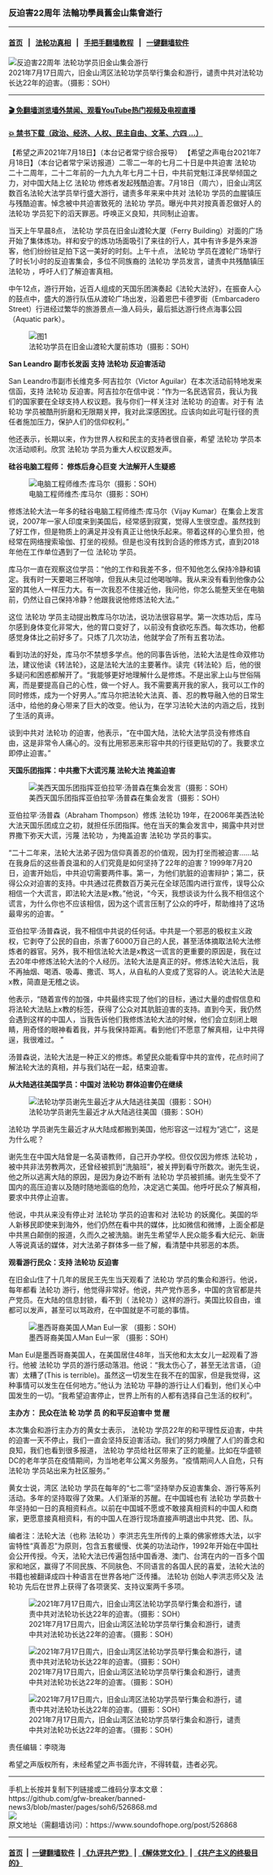 ### 反迫害22周年 法輪功學員舊金山集會遊行
------------------------

#### [首页](https://github.com/gfw-breaker/banned-news3/blob/master/README.md) &nbsp;&nbsp;|&nbsp;&nbsp; [法轮功真相](https://github.com/begood0513/basic/blob/master/README.md)  &nbsp;&nbsp;|&nbsp;&nbsp; [手把手翻墙教程](https://github.com/gfw-breaker/guides/wiki)  &nbsp;&nbsp;|&nbsp;&nbsp; [一键翻墙软件](https://github.com/gfw-breaker/nogfw/blob/master/README.md)  



<div><img alt="反迫害22周年 法轮功学员旧金山集会游行" src="https://img.soundofhope.org/2021-07/1626646961171.jpeg"/>
<br/><figcaption class="caption">
 2021年7月17日周六，旧金山湾区法轮功学员举行集会和游行，谴责中共对法轮功长达22年的迫害。（摄影：SOH）
</figcaption></div><hr/>

#### [ 🎬  免翻墙浏览墙外禁闻、观看YouTube热门视频及电视直播](https://github.com/gfw-breaker/HelloWorld)

#### [ 💥  禁书下载（政治、经济、人权、民主自由、文革、六四 ...）](https://github.com/gfw-breaker/books/blob/master/README.md)

<div><div class="Content__Wrapper sc-1bvya0-0 grZQxZ">
 <p class="meta-top">
  <span class="meta">
   【希望之声2021年7月18日】（本台记者常宁综合报导）
  </span>
  【希望之声电台2021年7月18日】（本台记者常宁采访报道）二零二一年的七月二十日是中共迫害
  <ok href="/term/968">
   法轮功
  </ok>
  二十二周年，二十二年前的一九九九年七月二十日，中共前党魁江泽民举倾国之力，对中国大陆上亿
  <ok href="/term/968">
   法轮功
  </ok>
  修炼者发起残酷迫害。7月18日（周六），旧金山湾区数百名法轮大法学员举行盛大游行，谴责多年来来中共对
  <ok href="/term/968">
   法轮功
  </ok>
  学员的血腥镇压与残酷迫害。悼念被中共迫害致死的
  <ok href="/term/968">
   法轮功
  </ok>
  学员。曝光中共对按真善忍做好人的
  <ok href="/term/968">
   法轮功
  </ok>
  学员犯下的滔天罪恶。呼唤正义良知，共同制止迫害。
 </p>
 <p>
  当天上午早晨8点，
  <ok href="/term/968">
   法轮功
  </ok>
  学员在旧金山渡轮大厦（Ferry Building）对面的广场开始了集体炼功。祥和安宁的炼功场面吸引了来往的行人，其中有许多是外来游客，他们纷纷驻足拍下这一美好的时刻。上午十点，
  <ok href="/term/968">
   法轮功
  </ok>
  学员在渡轮广场举行了时长1小时的反迫害集会，多位不同族裔的
  <ok href="/term/968">
   法轮功
  </ok>
  学员发言，谴责中共残酷镇压
  <ok href="/term/968">
   法轮功
  </ok>
  ，呼吁人们了解迫害真相。
 </p>
 <p>
  中午12点，游行开始，近百人组成的天国乐团演奏起《法轮大法好》，在振奋人心的鼓点中，盛大的游行队伍从渡轮广场出发，沿着恩巴卡德罗街（Embarcadero Street）行进经过繁华的旅游景点—渔人码头，最后抵达游行终点海事公园（Aquatic park）。
 </p>
 <figure class="OImage__StyledFigure-sc-1lfley0-0 hHSfVg">
  <img alt="图1" src="https://img.soundofhope.org/2021-07/1626644621653.jpeg"/>
  <br/><figcaption>
   法轮功学员在旧金山渡轮大厦前炼功（摄影：SOH）
  </figcaption>
 </figure>
 <p>
  <strong>
   <b>
    San Leandro
   </b>
  </strong>
  <strong>
   <b>
    副市长发函 支持
    <ok href="/term/968">
     法轮功
    </ok>
    反迫害活动
   </b>
  </strong>
 </p>
 <p>
  San Leandro市副市长维克多·阿吉拉尔（Victor Aguilar）在本次活动前特地发来信函，支持
  <ok href="/term/968">
   法轮功
  </ok>
  反迫害。阿吉拉尔在信中说：“作为一名民选官员，我认为我们的国家要在全球支持人权议题。我与你们一样关注对
  <ok href="/term/968">
   法轮功
  </ok>
  的迫害。对于有
  <ok href="/term/968">
   法轮功
  </ok>
  学员被酷刑折磨和无限期关押，我对此深感困扰。应该向如此可耻行径的责任者施加压力，保护人们的信仰权利。”
 </p>
 <p>
  他还表示，长期以来，作为世界人权和民主的支持者很自豪，希望
  <ok href="/term/968">
   法轮功
  </ok>
  学员本次活动顺利。欣赏
  <ok href="/term/968">
   法轮功
  </ok>
  学员为重大人权议题发声。
 </p>
 <p>
  <strong>
   <b>
    硅谷电脑工程师：
   </b>
  </strong>
  <strong>
   <b>
    修炼后身心巨变 大法解开人生疑惑
   </b>
  </strong>
 </p>
 <figure class="OImage__StyledFigure-sc-1lfley0-0 hHSfVg">
  <img alt="电脑工程师维杰·库马尔（摄影：SOH）" src="https://img.soundofhope.org/2021-07/1626644733249.jpg"/>
  <br/><figcaption>
   电脑工程师维杰·库马尔（摄影：SOH）
  </figcaption>
 </figure>
 <p>
  修炼法轮大法一年多的硅谷电脑工程师维杰·库马尔（Vijay Kumar）在集会上发言说，2007年一家人印度来到美国后，经常感到寂寞，觉得人生很空虚。虽然找到了好工作，但是物质上的满足并没有真正让他快乐起来。带着这样的心里负担，他经常在网络搜索瑜伽、打坐的视频。但是也没有找到合适的修炼方式，直到2018年他在工作单位遇到了一位
  <ok href="/term/968">
   法轮功
  </ok>
  学员。
 </p>
 <div class="AD_Embed__Wrap-sc-1xslmin-0 igMuqX module desktop">
  <div>
  </div>
 </div>
 <p>
  库马尔一直在观察这位学员：“他的工作和我差不多，但不知他怎么保持冷静和镇定。我有时一天要喝三杯咖啡，但我从未见过他喝咖啡。我从来没有看到他像办公室的其他人一样压力大。有一次我忍不住接近他，我问他，你怎么能整天坐在电脑前，仍然让自己保持冷静？他跟我说他修炼法轮大法。”
 </p>
 <p>
  这位
  <ok href="/term/968">
   法轮功
  </ok>
  学员主动提出教库马尔功法，说功法很容易学。第一次炼功后，库马尔感到身体变化非常大，他的胃口变好了，以前没有食欲吃东西。每次炼功，他都感觉身体比之前好多了。只炼了几次功法，他就学会了所有五套功法。
 </p>
 <p>
  看到功法的好处，库马尔不禁想多学点。他的同事告诉他，法轮大法是性命双修功法，建议他读《转法轮》，这是法轮大法的主要著作。读完《转法轮》后，他的很多疑问和困惑都解开了。“我能够更好地理解什么是修炼。不是出家上山与世俗隔离，而是要提高自己的心性，做一个好人。我不需要离开我的家人，我可以工作的同时修炼，成为一个好男人。”库马尔把法轮大法真、善、忍的教导融入他的日常生活中，给他的身心带来了巨大的改变。他认为，在学习法轮大法的内涵之后，找到了生活的真谛。
 </p>
 <p>
  谈到中共对
  <ok href="/term/968">
   法轮功
  </ok>
  的迫害，他表示，“在中国大陆，法轮大法学员没有修炼自由，这是非常令人痛心的。没有比用邪恶来形容中共的行径更贴切的了。我要求立即停止迫害。”
 </p>
 <p>
  <strong>
   <b>
    天国乐团指挥：中共撒下大谎污蔑
   </b>
  </strong>
  <strong>
   <b>
    法轮大法
   </b>
  </strong>
  <strong>
   <b>
    掩盖迫害
   </b>
  </strong>
 </p>
 <figure class="OImage__StyledFigure-sc-1lfley0-0 hHSfVg">
  <img alt="美西天国乐团指挥亚伯拉罕·汤普森在集会发言（摄影：SOH）" src="https://img.soundofhope.org/2021-07/1626644972418.jpeg"/>
  <br/><figcaption>
   美西天国乐团指挥亚伯拉罕·汤普森在集会发言（摄影：SOH）
  </figcaption>
 </figure>
 <p>
  亚伯拉罕·汤普森（Abraham Thompson）修炼
  <ok href="/term/968">
   法轮功
  </ok>
  19年，在2006年美西法轮大法天国乐团成立之初，就担任乐团指挥。他在当天的集会发言中，揭露中共对世界撒下弥天大谎，污蔑
  <ok href="/term/968">
   法轮功
  </ok>
  ，为掩盖迫害
  <ok href="/term/968">
   法轮功
  </ok>
  学员的事实。
 </p>
 <p>
  “二十二年来，法轮大法弟子因为信仰真善忍的价值观，因为打坐而被迫害……站在我身后的这些善良温和的人们究竟是如何坚持了22年的迫害？1999年7月20日，迫害开始后，中共迫切需要两件事。第一，为他们肮脏的迫害辩护；第二，获得公众对迫害的支持。中共通过花费数百万美元在全球范围内进行宣传，误导公众相信一个大谎言，即法轮大法是x教。”他说，“今天，我想谈谈为什么我不相信这个谎言，为什么你也不应该相信，因为这个谎言压制了公众的呼吁，帮助维持了这场最卑劣的迫害。 ”
 </p>
 <p>
  亚伯拉罕·汤普森说，我不相信中共说的任何话。中共是一个邪恶的极权主义政权，它剥夺了公民的自由，杀害了6000万自己的人民，甚至活体摘取法轮大法修炼者的器官。另外，我不相信法轮大法是x教这一谎言的更重要的原因是，我在过去20年中修炼法轮大法的个人经历。法轮大法是真正的好。修炼法轮大法后，我不再抽烟、喝酒、吸毒、撒谎、骂人，从自私的人变成了宽容的人。说法轮大法是x教，简直是无稽之谈。
 </p>
 <div class="AD_Embed__Wrap-sc-1xslmin-0 igMuqX module desktop">
  <div>
  </div>
 </div>
 <p>
  他表示，“随着宣传的加强，中共最终实现了他们的目标，通过大量的虚假信息和将法轮大法贴上x教的标签，获得了公众对其肮脏迫害的支持。直到今天，我仍然会遇到这样的中国人，当我告诉他们我修炼法轮大法的时候，他们会立刻闭上眼睛，用奇怪的眼神看着我，并与我保持距离。看到他们不愿意了解真相，让中共得逞，我很难过。 ”
 </p>
 <p>
  汤普森说，法轮大法是一种正义的修炼。希望民众能看穿中共的宣传，花点时间了解法轮大法的真相，并与我们站在一起，结束迫害。
 </p>
 <p>
  <strong>
   <b>
    从大陆逃往美国学员：中国对
    <ok href="/term/968">
     法轮功
    </ok>
    群体迫害仍在继续
   </b>
  </strong>
 </p>
 <figure class="OImage__StyledFigure-sc-1lfley0-0 hHSfVg">
  <img alt="法轮功学员谢先生最近才从大陆逃往美国（摄影：SOH）" src="https://img.soundofhope.org/2021-07/1626644853211.jpeg"/>
  <br/><figcaption>
   法轮功学员谢先生最近才从大陆逃往美国（摄影：SOH）
  </figcaption>
 </figure>
 <p>
  <ok href="/term/968">
   法轮功
  </ok>
  学员谢先生最近才从大陆成都搬到美国，他形容这一过程为“逃亡”，这是为什么呢？
 </p>
 <p>
  谢先生在中国大陆曾是一名英语教师，自己开办学校。但仅仅因为修炼
  <ok href="/term/968">
   法轮功
  </ok>
  ，被中共非法劳教两次，还曾经被抓到“洗脑班”，被关押到看守所数次。谢先生说，他之所以逃离大陆的原因，是因为身边不断有
  <ok href="/term/968">
   法轮功
  </ok>
  学员被抓捕。谢先生受不了国内的高压迫害以及随时随地面临的危险，决定逃亡美国。他呼吁民众了解真相，要求中共停止迫害。
 </p>
 <p>
  他说，中共从来没有停止对
  <ok href="/term/968">
   法轮功
  </ok>
  学员的迫害和对
  <ok href="/term/968">
   法轮功
  </ok>
  的妖魔化。美国的华人新移民即使来到海外，他们仍然在看中共的媒体，比如微信和微博，上面全都是中共黑白颠倒的报道，久而久之被洗脑。谢先生希望华人民众能多看大纪元、新唐人等说真话的媒体，对大法弟子群体多一些了解，看清楚中共邪恶的本质。
 </p>
 <p>
  <strong>
   <b>
    观看游行民众：支持
    <ok href="/term/968">
     法轮功
    </ok>
    反迫害
   </b>
  </strong>
 </p>
 <p>
  <strong>
   <b>
   </b>
  </strong>
  在旧金山住了十几年的居民王先生当天观看了
  <ok href="/term/968">
   法轮功
  </ok>
  学员的集会和游行。他说，每年都看
  <ok href="/term/968">
   法轮功
  </ok>
  游行，他觉得非常好。他说，共产党作恶多，中国的贪官都是共产党员。在大陆的信息封锁，看不到（
  <ok href="/term/968">
   法轮功
  </ok>
  ）这样的游行。美国比较自由，谁都可以发声，甚至可以骂政府，在中国就是不可能的事情。
 </p>
 <figure class="OImage__StyledFigure-sc-1lfley0-0 hHSfVg">
  <img alt="墨西哥裔美国人Man Eul一家 （摄影：SOH）" src="https://img.soundofhope.org/2021-07/1626644891194.jpeg"/>
  <br/><figcaption>
   墨西哥裔美国人Man Eul一家 （摄影：SOH）
  </figcaption>
 </figure>
 <p>
  Man Eul是墨西哥裔美国人，在美国居住48年，当天他和太太女儿一起观看了游行。他被
  <ok href="/term/968">
   法轮功
  </ok>
  学员的游行感动落泪。他说：“我太伤心了，甚至无法言语，（迫害）太糟了(This is terrible)。虽然这一切发生在我不在的国家，但是我觉得，这种事情可以发生在任何地方。”他认为
  <ok href="/term/968">
   法轮功
  </ok>
  平静的游行让人们看到，他们关心中国发生的一切。“我希望迫害停止，世界上所有的人都有选择自己生活的权利”。
 </p>
 <p>
  <strong>
   <b>
    主办方：
   </b>
  </strong>
  <strong>
   <b>
    民众在法
   </b>
  </strong>
  <strong>
   <b>
    轮
   </b>
  </strong>
  <strong>
   <b>
    功学
   </b>
  </strong>
  <strong>
   <b>
    员
   </b>
  </strong>
  <strong>
   <b>
    的和平反迫害中
   </b>
  </strong>
  <strong>
   <b>
    觉
   </b>
  </strong>
  <strong>
   <b>
    醒
   </b>
  </strong>
 </p>
 <p>
  本次集会和游行主办方的黄女士表示，
  <ok href="/term/968">
   法轮功
  </ok>
  学员22年的和平理性反迫害，中共的迫害一天不停止，我们一直会坚持反迫害活动。我们的努力唤醒了人们的善念和良知，我们也看到很多报道，
  <ok href="/term/968">
   法轮功
  </ok>
  学员给社区带来了正的能量。比如在华盛顿DC的老年学员在疫情期间，为当地老年公寓义务服务。“疫情期间人人自危，只有
  <ok href="/term/968">
   法轮功
  </ok>
  学员站出来为社区服务。”
 </p>
 <div class="AD_Embed__Wrap-sc-1xslmin-0 igMuqX module desktop">
  <div>
  </div>
 </div>
 <p>
  黄女士说，湾区
  <ok href="/term/968">
   法轮功
  </ok>
  学员在每年的“七二零”坚持举办反迫害集会、游行等系列活动。多年的坚持取得了效果。人们渐渐的苏醒。在中国城也有
  <ok href="/term/968">
   法轮功
  </ok>
  学员数十年坚持如一日的真相资料点。以前在中国城不愿或不敢接真相资料的中国人和商家，更愿意接真相资料，有的中国人在游行现场直接声明退出中共党、团、队。
 </p>
 <p>
  编者注：法轮大法（也称
  <ok href="/term/968">
   法轮功
  </ok>
  ）李洪志先生所传的上乘的佛家修炼大法，以宇宙特性“真善忍”为原则，包含五套缓慢、优美的功法动作，1992年开始在中国社会公开传授。今天，法轮大法已传遍包括中国香港、澳门、台湾在内的一百多个国家和地区，赢得了不同民族、不同肤色、不同语言的各国人民的喜爱，法轮大法的书籍也被翻译成四十种语言在世界各地广泛传播。
  <ok href="/term/968">
   法轮功
  </ok>
  创始人李洪志师父及
  <ok href="/term/968">
   法轮功
  </ok>
  先后在世界上获得了各项褒奖、支持议案两千多项。
 </p>
 <figure class="OImage__StyledFigure-sc-1lfley0-0 hHSfVg">
  <img alt=" 2021年7月17日周六，旧金山湾区法轮功学员举行集会和游行，谴责中共对法轮功长达22年的迫害。（摄影：SOH）" src="https://img.soundofhope.org/2021-07/1626646614645.jpeg"/>
  <br/><figcaption>
   2021年7月17日周六，旧金山湾区法轮功学员举行集会和游行，谴责中共对法轮功长达22年的迫害。（摄影：SOH）
  </figcaption>
 </figure>
 <figure class="OImage__StyledFigure-sc-1lfley0-0 hHSfVg">
  <img alt=" 2021年7月17日周六，旧金山湾区法轮功学员举行集会和游行，谴责中共对法轮功长达22年的迫害。（摄影：SOH）" src="https://img.soundofhope.org/2021-07/1626646656998.jpeg"/>
  <br/><figcaption>
   2021年7月17日周六，旧金山湾区法轮功学员举行集会和游行，谴责中共对法轮功长达22年的迫害。（摄影：SOH）
  </figcaption>
 </figure>
 <figure class="OImage__StyledFigure-sc-1lfley0-0 hHSfVg">
  <img alt=" 2021年7月17日周六，旧金山湾区法轮功学员举行集会和游行，谴责中共对法轮功长达22年的迫害。（摄影：SOH）" src="https://img.soundofhope.org/2021-07/1626646696479.jpeg"/>
  <br/><figcaption>
   2021年7月17日周六，旧金山湾区法轮功学员举行集会和游行，谴责中共对法轮功长达22年的迫害。（摄影：SOH）
  </figcaption>
 </figure>
 <p class="meta-btm">
  责任编辑：李晓海
 </p>
 <p class="meta-btm">
  希望之声版权所有，未经希望之声书面允许，不得转载，违者必究。
 </p>
</div>
</div>
<hr/>
手机上长按并复制下列链接或二维码分享本文章：<br/>
https://github.com/gfw-breaker/banned-news3/blob/master/pages/soh6/526868.md <br/>
<a href='https://github.com/gfw-breaker/banned-news3/blob/master/pages/soh6/526868.md'><img src='https://github.com/gfw-breaker/banned-news3/blob/master/pages/soh6/526868.md.png'/></a> <br/>
原文地址（需翻墙访问）：https://www.soundofhope.org/post/526868


------------------------
#### [首页](https://github.com/gfw-breaker/banned-news3/blob/master/README.md) &nbsp;|&nbsp; [一键翻墙软件](https://github.com/gfw-breaker/nogfw/blob/master/README.md) &nbsp;| [《九评共产党》](https://github.com/gfw-breaker/9ping.md/blob/master/README.md#九评之一评共产党是什么) | [《解体党文化》](https://github.com/gfw-breaker/jtdwh.md/blob/master/README.md) | [《共产主义的终极目的》](https://github.com/gfw-breaker/gczydzjmd.md/blob/master/README.md)


<img src='http://gfw-breaker.win/banned-news3/pages/soh6/526868.md' width='0px' height='0px'/>